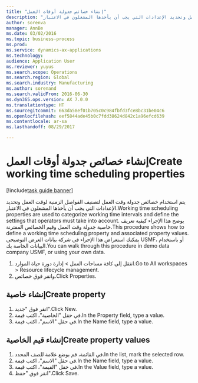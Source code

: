 ```yaml
--- 
title: "إنشاء خصائص جدولة أوقات العمل"
description: "يتم استخدام خصائص جدولة وقت العمل لتصنيف الفواصل الزمنية لوقت العمل وتحديد الإعدادات التي يجب أن يأخذها المشغلون في الاعتبار."
author: sorenva
manager: AnnBe
ms.date: 03/02/2016
ms.topic: business-process
ms.prod: 
ms.service: dynamics-ax-applications
ms.technology: 
audience: Application User
ms.reviewer: yuyus
ms.search.scope: Operations
ms.search.region: Global
ms.search.industry: Manufacturing
ms.author: sorenand
ms.search.validFrom: 2016-06-30
ms.dyn365.ops.version: AX 7.0.0
ms.translationtype: HT
ms.sourcegitcommit: 663da58ef01b705c0c984fbfd3fce8bc31be04c6
ms.openlocfilehash: eef5844ade45b0c7fdd38624d842c1a96efcd639
ms.contentlocale: ar-sa
ms.lasthandoff: 08/29/2017

---
```

# <a name="create-working-time-scheduling-properties"></a><span data-ttu-id="a3d43-103">إنشاء خصائص جدولة أوقات العمل</span><span class="sxs-lookup"><span data-stu-id="a3d43-103">Create working time scheduling properties</span></span>

[!include[task guide banner](../../includes/task-guide-banner.md)]

<span data-ttu-id="a3d43-104">يتم استخدام خصائص جدولة وقت العمل لتصنيف الفواصل الزمنية لوقت العمل وتحديد الإعدادات التي يجب أن يأخذها المشغلون في الاعتبار.</span><span class="sxs-lookup"><span data-stu-id="a3d43-104">Working time scheduling properties are used to categorize working time intervals and define the settings that operators must take into account.</span></span> <span data-ttu-id="a3d43-105">يوضح هذا الإجراء كيفية تعريف خاصية جدولة وقت العمل وقيم الخصائص المقترنة.</span><span class="sxs-lookup"><span data-stu-id="a3d43-105">This procedure shows how to define a working time scheduling property and associated property values.</span></span> <span data-ttu-id="a3d43-106">يمكنك استعراض هذا الإجراء في شركة بيانات العرض التوضيحي USMF، أو باستخدام البيانات الخاصة بك.</span><span class="sxs-lookup"><span data-stu-id="a3d43-106">You can walk through this procedure in demo data company USMF, or using your own data.</span></span>

1. <span data-ttu-id="a3d43-107">انتقل إلى كافة مساحات العمل > إدارة دورة حياة الموارد.</span><span class="sxs-lookup"><span data-stu-id="a3d43-107">Go to All workspaces > Resource lifecycle management.</span></span>
2. <span data-ttu-id="a3d43-108">وانقر فوق خصائص.</span><span class="sxs-lookup"><span data-stu-id="a3d43-108">Click Properties.</span></span>

## <a name="create-property"></a><span data-ttu-id="a3d43-109">إنشاء خاصية</span><span class="sxs-lookup"><span data-stu-id="a3d43-109">Create property</span></span>
1. <span data-ttu-id="a3d43-110">انقر فوق "جديد".</span><span class="sxs-lookup"><span data-stu-id="a3d43-110">Click New.</span></span>
2. <span data-ttu-id="a3d43-111">في حقل "الخاصية‬"، اكتب قيمة.</span><span class="sxs-lookup"><span data-stu-id="a3d43-111">In the Property field, type a value.</span></span>
3. <span data-ttu-id="a3d43-112">في حقل "الاسم"، اكتب قيمة.</span><span class="sxs-lookup"><span data-stu-id="a3d43-112">In the Name field, type a value.</span></span>

## <a name="create-property-values"></a><span data-ttu-id="a3d43-113">إنشاء قيم الخاصية</span><span class="sxs-lookup"><span data-stu-id="a3d43-113">Create property values</span></span>
1. <span data-ttu-id="a3d43-114">في القائمة، قم بوضع علامة للصف المحدد.</span><span class="sxs-lookup"><span data-stu-id="a3d43-114">In the list, mark the selected row.</span></span>
2. <span data-ttu-id="a3d43-115">في حقل "الاسم"، اكتب قيمة.</span><span class="sxs-lookup"><span data-stu-id="a3d43-115">In the Name field, type a value.</span></span>
3. <span data-ttu-id="a3d43-116">في حقل "القيمة"، اكتب قيمة.</span><span class="sxs-lookup"><span data-stu-id="a3d43-116">In the Value field, type a value.</span></span>
4. <span data-ttu-id="a3d43-117">انقر فوق "حفظ".</span><span class="sxs-lookup"><span data-stu-id="a3d43-117">Click Save.</span></span>


